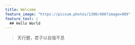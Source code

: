 ```yaml
---
title: Welcome
feature_image: "https://picsum.photos/1300/400?image=989"
feature_text: |
  ## Hello World
---
```


> 天行健，君子以自强不息
